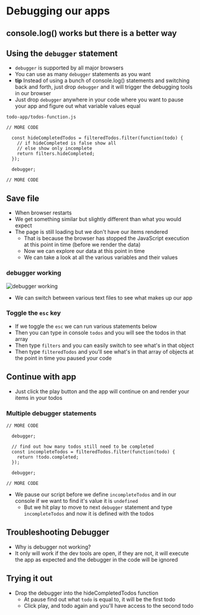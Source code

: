 # Debugging our apps
## console.log() works but there is a better way

## Using the `debugger` statement
* `debugger` is supported by all major browsers
* You can use as many `debugger` statements as you want
* **tip** Instead of using a bunch of console.log() statements and switching back and forth, just drop `debugger` and it will trigger the debugging tools in our browser
* Just drop `debugger` anywhere in your code where you want to pause your app and figure out what variable values equal

`todo-app/todos-function.js`

```
// MORE CODE

  const hideCompletedTodos = filteredTodos.filter(function(todo) {
    // if hideCompleted is false show all
    // else show only incomplete
    return filters.hideCompleted;
  });

  debugger;

// MORE CODE
```

## Save file
* When browser restarts
* We get something similar but slightly different than what you would expect
* The page is still loading but we don't have our items rendered
    - That is because the browser has stopped the JavaScript execution at this point in time (before we render the data)
    - Now we can explore our data at this point in time
    - We can take a look at all the various variables and their values

### debugger working
![debugger working](https://i.imgur.com/60Wf69h.png)

* We can switch between various text files to see what makes up our app

### Toggle the `esc` key
* If we toggle the `esc` we can run various statements below
* Then you can type in console `todos` and you will see the todos in that array
* Then type `filters` and you can easily switch to see what's in that object
* Then type `filteredTodos` and you'll see what's in that array of objects at the point in time you paused your code

## Continue with app
* Just click the play button and the app will continue on and render your items in your todos

### Multiple debugger statements
```
// MORE CODE

  debugger;

  // find out how many todos still need to be completed
  const incompleteTodos = filteredTodos.filter(function(todo) {
    return !todo.completed;
  });

  debugger;

// MORE CODE
```

* We pause our script before we define `incompleteTodos` and in our console if we want to find it's value it is `undefined`
    - But we hit play to move to next `debugger` statement and type `incompleteTodos` and now it is defined with the todos

## Troubleshooting Debugger
* Why is debugger not working?
* It only will work if the dev tools are open, if they are not, it will execute the app as expected and the debugger in the code will be ignored

## Trying it out
* Drop the debugger into the hideCompletedTodos function
    - At pause find out what `todo` is equal to, it will be the first todo
    - Click play, and todo again and you'll have access to the second todo

